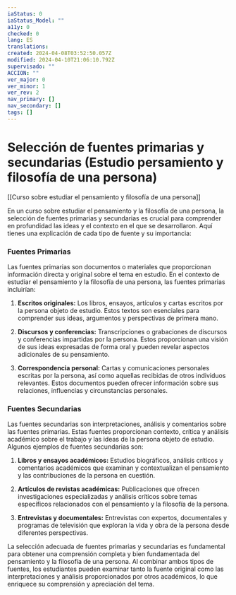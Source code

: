 ```yaml
---
iaStatus: 0
iaStatus_Model: ""
a11y: 0
checked: 0
lang: ES
translations: 
created: 2024-04-08T03:52:50.057Z
modified: 2024-04-10T21:06:10.792Z
supervisado: ""
ACCION: ""
ver_major: 0
ver_minor: 1
ver_rev: 2
nav_primary: []
nav_secondary: []
tags: []
---
```

# Selección de fuentes primarias y secundarias (Estudio persamiento y filosofía de una persona)

[[Curso sobre estudiar el pensamiento y filosofía de una persona]]

En un curso sobre estudiar el pensamiento y la filosofía de una persona, la selección de fuentes primarias y secundarias es crucial para comprender en profundidad las ideas y el contexto en el que se desarrollaron. Aquí tienes una explicación de cada tipo de fuente y su importancia:

### Fuentes Primarias

Las fuentes primarias son documentos o materiales que proporcionan información directa y original sobre el tema en estudio. En el contexto de estudiar el pensamiento y la filosofía de una persona, las fuentes primarias incluirían:

1. **Escritos originales:** Los libros, ensayos, artículos y cartas escritos por la persona objeto de estudio. Estos textos son esenciales para comprender sus ideas, argumentos y perspectivas de primera mano.

2. **Discursos y conferencias:** Transcripciones o grabaciones de discursos y conferencias impartidas por la persona. Estos proporcionan una visión de sus ideas expresadas de forma oral y pueden revelar aspectos adicionales de su pensamiento.

3. **Correspondencia personal:** Cartas y comunicaciones personales escritas por la persona, así como aquellas recibidas de otros individuos relevantes. Estos documentos pueden ofrecer información sobre sus relaciones, influencias y circunstancias personales.

### Fuentes Secundarias

Las fuentes secundarias son interpretaciones, análisis y comentarios sobre las fuentes primarias. Estas fuentes proporcionan contexto, crítica y análisis académico sobre el trabajo y las ideas de la persona objeto de estudio. Algunos ejemplos de fuentes secundarias son:

1. **Libros y ensayos académicos:** Estudios biográficos, análisis críticos y comentarios académicos que examinan y contextualizan el pensamiento y las contribuciones de la persona en cuestión.

2. **Artículos de revistas académicas:** Publicaciones que ofrecen investigaciones especializadas y análisis críticos sobre temas específicos relacionados con el pensamiento y la filosofía de la persona.

3. **Entrevistas y documentales:** Entrevistas con expertos, documentales y programas de televisión que exploran la vida y obra de la persona desde diferentes perspectivas.

La selección adecuada de fuentes primarias y secundarias es fundamental para obtener una comprensión completa y bien fundamentada del pensamiento y la filosofía de una persona. Al combinar ambos tipos de fuentes, los estudiantes pueden examinar tanto la fuente original como las interpretaciones y análisis proporcionados por otros académicos, lo que enriquece su comprensión y apreciación del tema.
